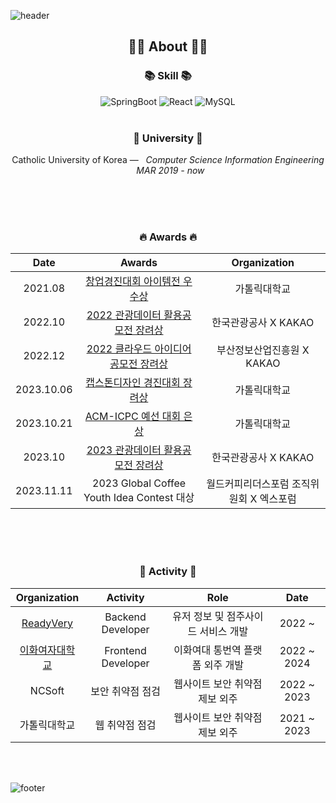 ![header](https://capsule-render.vercel.app/api?type=slice&color=30A9DE&height=60&section=header)

<div align=center>
 
 <h2 align="center">👨‍💻 About 👨‍💻</h2>

 <h3 align="center">📚 Skill 📚</h3>
 
<div align="center">
<img alt=
"SpringBoot" src="https://img.shields.io/badge/SpringBoot-6DB33F?style=flat&logo=SpringBoot&logoColor=white"/>
<img alt="React" src="https://img.shields.io/badge/-ReactJs-61DAFB?logo=react&logoColor=white&style=flat"/>
<img alt="MySQL" src="https://img.shields.io/badge/MySQL-4479A1?style=flat&logo=MySQL&logoColor=white"/>
<br>
</div>
<br> 

<h3 align="center">🏫 University 🏫</h3>
<p align="center">
Catholic University of Korea —  &nbsp; <em>Computer Science Information Engineering &nbsp;   MAR  2019 - now </em>
</p>   

</br>
</br>
</br>

<h3 align="center"> 🔥 Awards 🔥</h3>

|Date|Awards|Organization|
|:---:|:---:|:---:|
|2021.08 | [창업경진대회 아이템전 우수상](https://img1.daumcdn.net/thumb/R1280x0/?scode=mtistory2&fname=https%3A%2F%2Fblog.kakaocdn.net%2Fdn%2Fm1njW%2FbtsD4lenmz8%2FHFmt4PwxrIAC8t3rZvh2W1%2Fimg.png) | 가톨릭대학교 |
|2022.10| [2022 관광데이터 활용공모전 장려상](https://img1.daumcdn.net/thumb/R1280x0/?scode=mtistory2&fname=https%3A%2F%2Fblog.kakaocdn.net%2Fdn%2FunyU5%2FbtsD7mKoS1O%2FEmK2PnZL3s4ipIJHoo9Tik%2Fimg.png) | 한국관광공사 X KAKAO|
|2022.12| [2022 클라우드 아이디어 공모전 장려상](https://img1.daumcdn.net/thumb/R1280x0/?scode=mtistory2&fname=https%3A%2F%2Fblog.kakaocdn.net%2Fdn%2FdJCFJq%2FbtscPZCdTyG%2FlS29pod62rROu2iAZkNvdK%2Fimg.jpg) | 부산정보산업진흥원 X KAKAO |
|2023.10.06 | [캡스톤디자인 경진대회 장려상](https://img1.daumcdn.net/thumb/R1280x0/?scode=mtistory2&fname=https%3A%2F%2Fblog.kakaocdn.net%2Fdn%2Fb72E1R%2FbtsEa67PnTj%2FWkmw4v5cQgTvJiOaV8ODU0%2Fimg.png)| 가톨릭대학교 |
|2023.10.21| [ACM-ICPC 예선 대회 은상](https://img1.daumcdn.net/thumb/R1280x0/?scode=mtistory2&fname=https%3A%2F%2Fblog.kakaocdn.net%2Fdn%2FcMHfBL%2FbtsEa52atsL%2FJER3ThmxpdzuHtkrIgvyXk%2Fimg.png)| 가톨릭대학교 |
|2023.10| [2023 관광데이터 활용공모전 장려상](https://img1.daumcdn.net/thumb/R1280x0/?scode=mtistory2&fname=https%3A%2F%2Fblog.kakaocdn.net%2Fdn%2FdexLkp%2FbtsBkm6L9pL%2FxwpKVLLzPqKDRXVLXVkKXK%2Fimg.jpg) | 한국관광공사 X KAKAO |
|2023.11.11| 2023 Global Coffee Youth Idea Contest 대상 | 월드커피리더스포럼 조직위원회 X 엑스포럼|



</br>
</br>
</br>
 
<h3 align="center"> 🧩 Activity 🧩</h3>

|Organization|Activity|Role|Date|
|:---:|:---:|:---:|:---:|
| [ReadyVery](https://readyvery.com/) | Backend Developer| 유저 정보 및 점주사이드 서비스 개발 |2022 ~ |
| [이화여자대학교](https://edu-trans.ewha.ac.kr) | Frontend Developer | 이화여대 통번역 플랫폼 외주 개발 |2022 ~ 2024|
| NCSoft | 보안 취약점 점검| 웹사이트 보안 취약점 제보 외주 |2022 ~ 2023|
| 가톨릭대학교 | 웹 취약점 점검 | 웹사이트 보안 취약점 제보 외주 |2021 ~ 2023|

 
 <br>
 
</div>

<br>

![footer](https://capsule-render.vercel.app/api?type=slice&color=EFDC05&height=40&section=footer)

